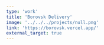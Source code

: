 ```yaml
---
type: 'work'
title: 'Borovsk Delivery'
image: '../../../projects/null.png'
link: 'https://borovsk.vercel.app/'
external_target: true
---
```

